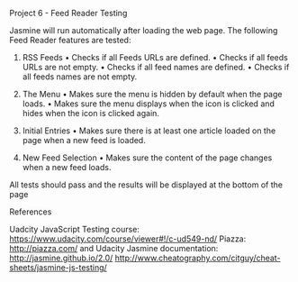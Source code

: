 Project 6 - Feed Reader Testing

Jasmine will run automatically after loading the web page. The following Feed Reader features are tested:

1.	RSS Feeds
		•	Checks if all Feeds URLs are defined.
		•	Checks if all feeds URLs are not empty.
		•	Checks if all feed names are defined.
		•	Checks if all feeds names are not empty.

2.	The Menu
		•	Makes sure the menu is hidden by default when the page loads.
		•	Makes sure the menu displays when the icon is clicked and hides when the icon is clicked again.

3.	Initial Entries
		•	Makes sure there is at least one article loaded on the page when a new feed is loaded.

4.	New Feed Selection
		•	Makes sure the content of the page changes when a new feed loads.


All tests should pass and the results will be displayed at the bottom of the page


References

Uadcity JavaScript Testing course: https://www.udacity.com/course/viewer#!/c-ud549-nd/ 
Piazza: http://piazza.com/ and Udacity 
Jasmine documentation: http://jasmine.github.io/2.0/ 
http://www.cheatography.com/citguy/cheat-sheets/jasmine-js-testing/

